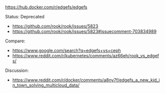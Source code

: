https://hub.docker.com/r/edgefs/edgefs

Status: Deprecated
- https://github.com/rook/rook/issues/5823
- https://github.com/rook/rook/issues/5823#issuecomment-703834989

Compare:
- https://www.google.com/search?q=edgefs+vs+ceph
- https://www.reddit.com/r/kubernetes/comments/az66eh/rook_vs_edgefs/

Discussion:
- https://www.reddit.com/r/docker/comments/a8ny7f/edgefs_a_new_kid_in_town_solving_multicloud_data/
